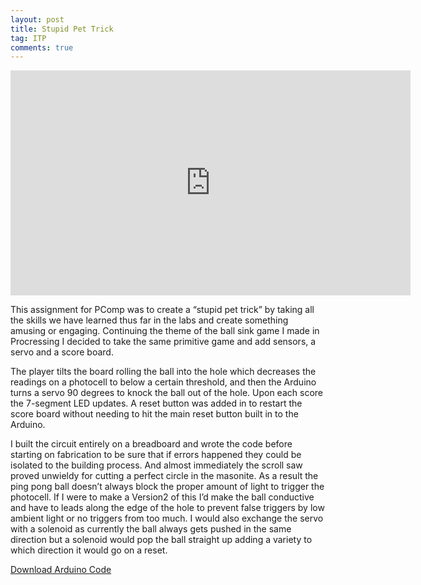 ```yaml
---
layout: post
title: Stupid Pet Trick
tag: ITP
comments: true
---
```


<iframe src="http://player.vimeo.com/video/15904819" width="640" height="360" frameborder="0"> </iframe>

This assignment for PComp was to create a “stupid pet trick” by taking all the skills we have learned thus far in the labs and create something amusing or engaging. Continuing the theme of the ball sink game I made in Procressing I decided to take the same primitive game and add sensors, a servo and a score board.

The player tilts the board rolling the ball into the hole which decreases the readings on a photocell to below a certain threshold, and then the Arduino turns a servo 90 degrees to knock the ball out of the hole. Upon each score the 7-segment LED updates. A reset button was added in to restart the score board without needing to hit the main reset button built in to the Arduino.

I built the circuit entirely on a breadboard and wrote the code before starting on fabrication to be sure that if errors happened they could be isolated to the building process. And almost immediately the scroll saw proved unwieldy for cutting a perfect circle in the masonite. As a result the ping pong ball doesn’t always block the proper amount of light to trigger the photocell. If I were to make a Version2 of this I’d make the ball conductive and have to leads along the edge of the hole to prevent false triggers by low ambient light or no triggers from too much. I would also exchange the servo with a solenoid as currently the ball always gets pushed in the same direction but a solenoid would pop the ball straight up adding a variety to which direction it would go on a reset.

[Download Arduino Code](http://sklise.s3.amazonaws.com/itp/pcomp_pettrick_code.zip)

